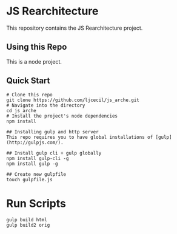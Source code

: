# JS Rearchitecture
This repository contains the JS Rearchitecture project. 

## Using this Repo
This is a node project. 

## Quick Start
```
# Clone this repo
git clone https://github.com/ljcecil/js_arche.git
# Navigate into the directory
cd js_arche
# Install the project's node dependencies
npm install

## Installing gulp and http server
This repo requires you to have global installations of [gulp](http://gulpjs.com/).

## Install gulp cli + gulp globally
npm install gulp-cli -g
npm install gulp -g

## Create new gulpfile
touch gulpfile.js
```

# Run Scripts
```
gulp build html
gulp build2 orig
```
